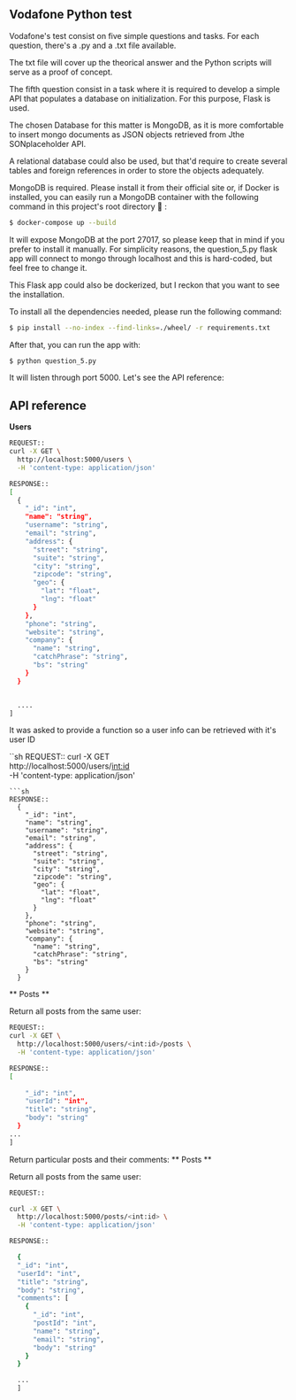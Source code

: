## Vodafone Python test

Vodafone's test consist on five simple questions and tasks. For each question, there's a .py and a .txt file available.

The txt file will cover up the theorical answer and the Python scripts will serve as a proof of concept.

The fifth question consist in a task where it is required to develop a simple API that populates a database on initialization. For this purpose, Flask is used.

The chosen Database for this matter is MongoDB, as it is more comfortable to insert mongo documents as JSON objects retrieved from Jthe SONplaceholder API.

A relational database could also be used, but that'd require to create several tables and foreign references in order to store the objects adequately.

MongoDB is required. Please install it from their official site or, if Docker is installed, you can easily run a MongoDB container with the following command in this project's root directory :dancer: :

```sh
$ docker-compose up --build
```

It will expose MongoDB at the port 27017, so please keep that in mind if you prefer to install it manually. For simplicity reasons, the question_5.py flask app will connect to mongo through localhost and this is hard-coded, but feel free to change it.

This Flask app could also be dockerized, but I reckon that you want to see the installation. 

To install all the dependencies needed, please run the following command:

```sh
$ pip install --no-index --find-links=./wheel/ -r requirements.txt
```

After that, you can run the app with:

```sh
$ python question_5.py
```

It will listen through port 5000. Let's see the API reference:

## API reference

**Users**

```sh
REQUEST::
curl -X GET \
  http://localhost:5000/users \
  -H 'content-type: application/json'
```
```sh
RESPONSE::
[
  {
    "_id": "int",
    "name": "string",
    "username": "string",
    "email": "string",
    "address": {
      "street": "string",
      "suite": "string",
      "city": "string",
      "zipcode": "string",
      "geo": {
        "lat": "float",
        "lng": "float"
      }
    },
    "phone": "string",
    "website": "string",
    "company": {
      "name": "string",
      "catchPhrase": "string",
      "bs": "string"
    }
  }


  ....
]
```

It was asked to provide a function so a user info can be retrieved with it's user ID

``sh
REQUEST::
curl -X GET \
  http://localhost:5000/users/<int:id> \
  -H 'content-type: application/json'
```
```sh
RESPONSE::
  {
    "_id": "int",
    "name": "string",
    "username": "string",
    "email": "string",
    "address": {
      "street": "string",
      "suite": "string",
      "city": "string",
      "zipcode": "string",
      "geo": {
        "lat": "float",
        "lng": "float"
      }
    },
    "phone": "string",
    "website": "string",
    "company": {
      "name": "string",
      "catchPhrase": "string",
      "bs": "string"
    }
  }
```

** Posts **

Return all posts from the same user:

```sh
REQUEST::
curl -X GET \
  http://localhost:5000/users/<int:id>/posts \
  -H 'content-type: application/json'
```
```sh
RESPONSE::
[
  
    "_id": "int",
    "userId": "int",
    "title": "string",
    "body": "string"
  }
...
]
```

Return particular posts and their comments:
** Posts **

Return all posts from the same user:

```sh
REQUEST::

curl -X GET \
  http://localhost:5000/posts/<int:id> \
  -H 'content-type: application/json'
```
```sh
RESPONSE::

  {
  "_id": "int",
  "userId": "int",
  "title": "string",
  "body": "string",
  "comments": [
    {
      "_id": "int",
      "postId": "int",
      "name": "string",
      "email": "string",
      "body": "string"
    }
  }

  ...
  ]
```


